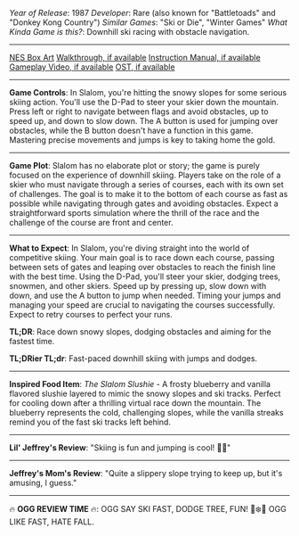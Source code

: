*Year of Release*: 1987
*Developer*: Rare (also known for "Battletoads" and "Donkey Kong Country")
*Similar Games*: "Ski or Die", "Winter Games"
*What Kinda Game is this?*: Downhill ski racing with obstacle navigation.

---
[NES Box Art](https://www.google.com/search?tbm=isch&q=NES+Box+Art+Slalom) 
[Walkthrough, if available](https://www.google.com/search?q=Walkthrough+NES+Slalom)
[Instruction Manual, if available](https://www.google.com/search?q=NES+Instruction+Manual+Slalom)
[Gameplay Video, if available](https://www.youtube.com/results?search_query=gameplay+NES+Slalom) 
[OST, if available](https://www.youtube.com/results?search_query=gameplay+NES+Slalom+OST)

- - -
**Game Controls**:
In Slalom, you're hitting the snowy slopes for some serious skiing action. You'll use the D-Pad to steer your skier down the mountain. Press left or right to navigate between flags and avoid obstacles, up to speed up, and down to slow down. The A button is used for jumping over obstacles, while the B button doesn't have a function in this game. Mastering precise movements and jumps is key to taking home the gold.

- - -
**Game Plot**:
Slalom has no elaborate plot or story; the game is purely focused on the experience of downhill skiing. Players take on the role of a skier who must navigate through a series of courses, each with its own set of challenges. The goal is to make it to the bottom of each course as fast as possible while navigating through gates and avoiding obstacles. Expect a straightforward sports simulation where the thrill of the race and the challenge of the course are front and center.

- - -
**What to Expect**: 
In Slalom, you're diving straight into the world of competitive skiing. Your main goal is to race down each course, passing between sets of gates and leaping over obstacles to reach the finish line with the best time. Using the D-Pad, you'll steer your skier, dodging trees, snowmen, and other skiers. Speed up by pressing up, slow down with down, and use the A button to jump when needed. Timing your jumps and managing your speed are crucial to navigating the courses successfully. Expect to retry courses to perfect your runs.

**TL;DR**: Race down snowy slopes, dodging obstacles and aiming for the fastest time.

**TL;DRier TL;dr**: Fast-paced downhill skiing with jumps and dodges.

---
**Inspired Food Item**: *The Slalom Slushie* - A frosty blueberry and vanilla flavored slushie layered to mimic the snowy slopes and ski tracks. Perfect for cooling down after a thrilling virtual race down the mountain. The blueberry represents the cold, challenging slopes, while the vanilla streaks remind you of the fast ski tracks left behind.

---
**Lil' Jeffrey's Review**: "Skiing is fun and jumping is cool! 🎿😎"

---
**Jeffrey's Mom's Review**: "Quite a slippery slope trying to keep up, but it's amusing, I guess."

---
🔥 **OGG REVIEW TIME** 🔥: OGG SAY SKI FAST, DODGE TREE, FUN! 🎿❄️🌲 OGG LIKE FAST, HATE FALL.